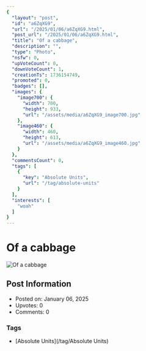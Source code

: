 ```yaml
---
{
  "layout": "post",
  "id": "a6ZqXG9",
  "url": "/2025/01/06/a6ZqXG9.html",
  "post_url": "/2025/01/06/a6ZqXG9.html",
  "title": "Of a cabbage",
  "description": "",
  "type": "Photo",
  "nsfw": 0,
  "upVoteCount": 0,
  "downVoteCount": 1,
  "creationTs": 1736154749,
  "promoted": 0,
  "badges": [],
  "images": {
    "image700": {
      "width": 700,
      "height": 933,
      "url": "/assets/media/a6ZqXG9_image700.jpg"
    },
    "image460": {
      "width": 460,
      "height": 613,
      "url": "/assets/media/a6ZqXG9_image460.jpg"
    }
  },
  "commentsCount": 0,
  "tags": [
    {
      "key": "Absolute Units",
      "url": "/tag/absolute-units"
    }
  ],
  "interests": [
    "woah"
  ]
}
---
```


# Of a cabbage

![Of a cabbage](/assets/media/a6ZqXG9_image700.jpg)

## Post Information

- Posted on: January 06, 2025
- Upvotes: 0
- Comments: 0

### Tags

- [Absolute Units](/tag/Absolute Units)
